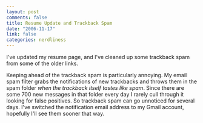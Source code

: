 ```yaml
--- 
layout: post
comments: false
title: Resume Update and Trackback Spam
date: "2006-11-17"
link: false
categories: nerdliness
---
```

I've updated my resume page, and I've cleaned up some trackback spam from some of the older links.

Keeping ahead of the trackback spam is particularly annoying. My email spam filter grabs the notifications of new trackbacks and throws them in the spam folder <em>when the trackback itself tastes like spam</em>. Since there are some 700 new messages in that folder every day I rarely cull through it looking for false positives. So trackback spam can go unnoticed for several days. I've switched the notification email address to my Gmail account, hopefully I'll see them sooner that way.
